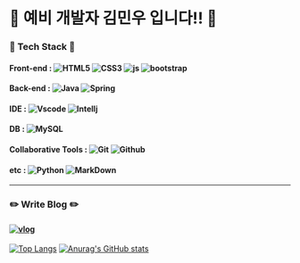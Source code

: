# 👋 예비 개발자 김민우 입니다!! 👋

### 🔨 Tech Stack 🔨

#### Front-end : ![HTML5](https://img.shields.io/badge/HTML5-E34F26?style=for-the-badge&logo=html5&logoColor=white) ![CSS3](https://img.shields.io/badge/CSS3-1572B6?style=for-the-badge&logo=css3&logoColor=white) ![js](https://img.shields.io/badge/JavaScript-F7DF1E?style=for-the-badge&logo=JavaScript&logoColor=white) ![bootstrap](https://img.shields.io/badge/Bootstrap-563D7C?style=for-the-badge&logo=bootstrap&logoColor=white)

#### Back-end : ![Java](https://img.shields.io/badge/Java-ED8B00?style=for-the-badge&logo=openjdk&logoColor=white) ![Spring](https://img.shields.io/badge/Spring-6DB33F?style=for-the-badge&logo=spring&logoColor=white)

#### IDE : ![Vscode](https://img.shields.io/badge/Visual_Studio_Code-0078D4?style=for-the-badge&logo=visual%20studio%20code&logoColor=white) ![Intellj](https://img.shields.io/badge/IntelliJ_IDEA-000000.svg?style=for-the-badge&logo=intellij-idea&logoColor=white)

#### DB : ![MySQL](https://img.shields.io/badge/MySQL-005C84?style=for-the-badge&logo=mysql&logoColor=white)

#### Collaborative Tools : ![Git](https://img.shields.io/badge/GIT-E44C30?style=for-the-badge&logo=git&logoColor=white) ![Github](https://img.shields.io/badge/GitHub-100000?style=for-the-badge&logo=github&logoColor=white)

#### etc : ![Python](https://img.shields.io/badge/Python-3776AB?style=for-the-badge&logo=python&logoColor=white) ![MarkDown](https://img.shields.io/badge/Markdown-000000?style=for-the-badge&logo=markdown&logoColor=white)

<hr>

### ✏️ Write Blog ✏️

#### <a href="https://dimenshun.tistory.com/">![vlog](https://img.shields.io/badge/Blogger-FF5722?style=for-the-badge&logo=blogger&logoColor=white)</a> 

[![Top Langs](https://github-readme-stats.vercel.app/api/top-langs/?username=Kimminu7)](https://github.com/anuraghazra/github-readme-stats) [![Anurag's GitHub stats](https://github-readme-stats.vercel.app/api?username=Kimminu7)](https://github.com/anuraghazra/github-readme-stats)


